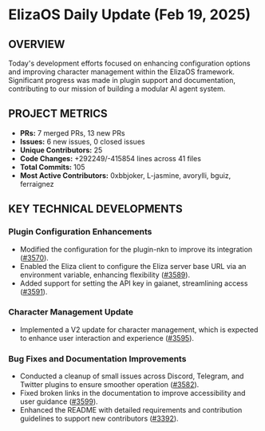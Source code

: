 # ElizaOS Daily Update (Feb 19, 2025)

## OVERVIEW

Today's development efforts focused on enhancing configuration options and improving character management within the ElizaOS framework. Significant progress was made in plugin support and documentation, contributing to our mission of building a modular AI agent system.

## PROJECT METRICS

- **PRs:** 7 merged PRs, 13 new PRs
- **Issues:** 6 new issues, 0 closed issues
- **Unique Contributors:** 25
- **Code Changes:** +292249/-415854 lines across 41 files
- **Total Commits:** 105
- **Most Active Contributors:** 0xbbjoker, L-jasmine, avorylli, bguiz, ferraignez

## KEY TECHNICAL DEVELOPMENTS

### Plugin Configuration Enhancements

- Modified the configuration for the plugin-nkn to improve its integration ([#3570](https://github.com/elizaos/eliza/pull/3570)).
- Enabled the Eliza client to configure the Eliza server base URL via an environment variable, enhancing flexibility ([#3589](https://github.com/elizaos/eliza/pull/3589)).
- Added support for setting the API key in gaianet, streamlining access ([#3591](https://github.com/elizaos/eliza/pull/3591)).

### Character Management Update

- Implemented a V2 update for character management, which is expected to enhance user interaction and experience ([#3595](https://github.com/elizaos/eliza/pull/3595)).

### Bug Fixes and Documentation Improvements

- Conducted a cleanup of small issues across Discord, Telegram, and Twitter plugins to ensure smoother operation ([#3582](https://github.com/elizaos/eliza/pull/3582)).
- Fixed broken links in the documentation to improve accessibility and user guidance ([#3599](https://github.com/elizaos/eliza/pull/3599)).
- Enhanced the README with detailed requirements and contribution guidelines to support new contributors ([#3392](https://github.com/elizaos/eliza/pull/3392)).
